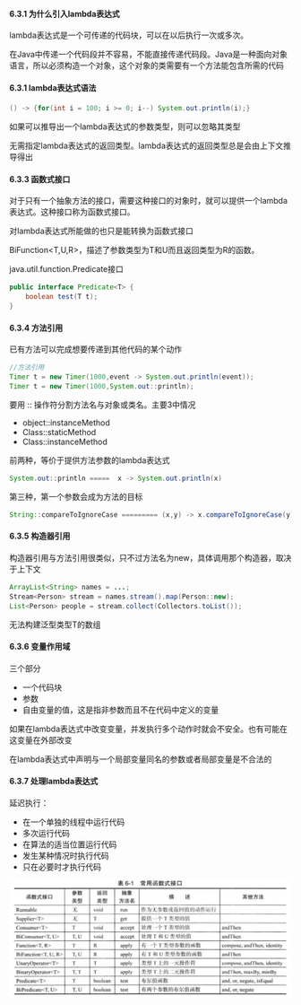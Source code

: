 #### 6.3.1 为什么引入lambda表达式

lambda表达式是一个可传递的代码块，可以在以后执行一次或多次。

在Java中传递一个代码段并不容易，不能直接传递代码段。Java是一种面向对象语言，所以必须构造一个对象，这个对象的类需要有一个方法能包含所需的代码

#### 6.3.1 lambda表达式语法

```java
() -> {for(int i = 100; i >= 0; i--) System.out.println(i);}
```

如果可以推导出一个lambda表达式的参数类型，则可以忽略其类型

无需指定lambda表达式的返回类型。lambda表达式的返回类型总是会由上下文推导得出

#### 6.3.3  函数式接口

对于只有一个抽象方法的接口，需要这种接口的对象时，就可以提供一个lambda表达式。这种接口称为函数式接口。

对lambda表达式所能做的也只是能转换为函数式接口

BiFunction<T,U,R>，描述了参数类型为T和U而且返回类型为R的函数。

java.util.function.Predicate接口

```java
public interface Predicate<T> {
	boolean test(T t);
}
```

#### 6.3.4 方法引用

已有方法可以完成想要传递到其他代码的某个动作

```java
//方法引用
Timer t = new Timer(1000,event -> System.out.println(event));
Timer t = new Timer(1000,System.out::println);
```

要用 :: 操作符分割方法名与对象或类名。主要3中情况

- object::instanceMethod
- Class::staticMethod
- Class::instanceMethod

前两种，等价于提供方法参数的lambda表达式

```java
System.out::println =====  x -> System.out.println(x)
```

第三种，第一个参数会成为方法的目标

```java
String::compareToIgnoreCase ========= (x,y) -> x.compareToIgnoreCase(y)
```

#### 6.3.5 构造器引用

构造器引用与方法引用很类似，只不过方法名为new，具体调用那个构造器，取决于上下文

```java
ArrayList<String> names = ...;
Stream<Person> stream = names.stream().map(Person::new);
List<Person> people = stream.collect(Collectors.toList());
```

无法构建泛型类型T的数组

#### 6.3.6 变量作用域

三个部分

- 一个代码块
- 参数
- 自由变量的值，这是指非参数而且不在代码中定义的变量

如果在lambda表达式中改变变量，并发执行多个动作时就会不安全。也有可能在这变量在外部改变

在lambda表达式中声明与一个局部变量同名的参数或者局部变量是不合法的

#### 6.3.7 处理lambda表达式

延迟执行：

- 在一个单独的线程中运行代码
- 多次运行代码
- 在算法的适当位置运行代码
- 发生某种情况时执行代码
- 只在必要时才执行代码

![](../images/lambda.png)
